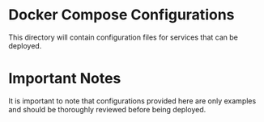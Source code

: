 # Docker Compose Configurations
This directory will contain configuration files for services that can be deployed.

# Important Notes
It is important to note that configurations provided here are only examples and should be thoroughly reviewed before being deployed.
